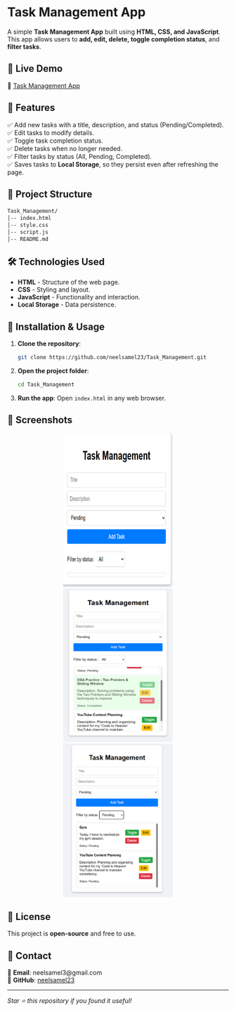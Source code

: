 # Task Management App

A simple **Task Management App** built using **HTML, CSS, and JavaScript**. This app allows users to **add, edit, delete, toggle completion status**, and **filter tasks**.

## 🚀 Live Demo

🔗 [Task Management App](https://neelsamel23.github.io/Task_Management/)

## 📌 Features

✅ Add new tasks with a title, description, and status (Pending/Completed).\
✅ Edit tasks to modify details.\
✅ Toggle task completion status.\
✅ Delete tasks when no longer needed.\
✅ Filter tasks by status (All, Pending, Completed).\
✅ Saves tasks to **Local Storage**, so they persist even after refreshing the page.

## 📂 Project Structure

```
Task_Management/
│-- index.html
│-- style.css
│-- script.js
│-- README.md
```

## 🛠️ Technologies Used

- **HTML** - Structure of the web page.
- **CSS** - Styling and layout.
- **JavaScript** - Functionality and interaction.
- **Local Storage** - Data persistence.

## 🎯 Installation & Usage

1. **Clone the repository**:
   ```sh
   git clone https://github.com/neelsamel23/Task_Management.git
   ```
2. **Open the project folder**:
   ```sh
   cd Task_Management
   ```
3. **Run the app**: Open `index.html` in any web browser.

## 📸 Screenshots
<p align="center">
<img src="screenshot1.png" width="250px" height="350px" hspace="10">
  <img src="screenshot2.png" width="250px" height="350px"  hspace="10">
  <img src="screenshot3.png" width="250px" height="350px"  hspace="10">
</p>



## 📜 License

This project is **open-source** and free to use.

## 📩 Contact

📧 **Email**: neelsamel3\@gmail.com\
🐙 **GitHub**: [neelsamel23](https://github.com/neelsamel23)


---

*Star ⭐ this repository if you found it useful!*

